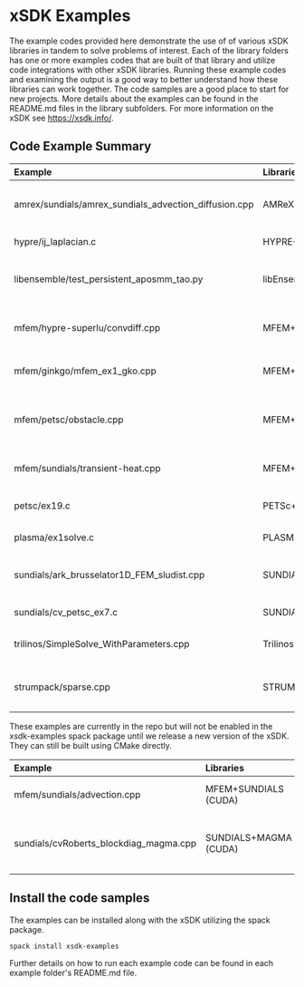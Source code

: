 # xSDK Examples

The example codes provided here demonstrate the use of of various xSDK libraries in tandem to solve problems of 
interest.  Each of the library folders has one or more examples codes that are built of that library 
and utilize code integrations with other xSDK libraries.  Running these example codes and
examining the output is a good way to better understand how these libraries can work together. The
code samples are a good place to start for new projects.  More details about the examples can be found 
in the README.md files in the library subfolders.  For more information on the xSDK see <https://xsdk.info/>.

## Code Example Summary

| Example                                               | Libraries                | Description                                       |
|:------------------------------------------------------|:-------------------------|:--------------------------------------------------|
| amrex/sundials/amrex_sundials_advection_diffusion.cpp | AMReX+SUNDIALS           | 2D Advection-diffusion problem                    |
| hypre/ij_laplacian.c                                  | HYPRE+SuperLU_Dist       | 2D Laplacian problem                              |
| libensemble/test_persistent_aposmm_tao.py             | libEnsemble+PETSc        | 2D constrained optimization problem               |
| mfem/hypre-superlu/convdiff.cpp                       | MFEM+HYPRE+SuperLU_Dist  | 2D steady state convective diffusion              |
| mfem/ginkgo/mfem_ex1_gko.cpp                          | MFEM+Ginkgo              | 2D Poisson problem with Ginko solver              |
| mfem/petsc/obstacle.cpp                               | MFEM+PETSc               | Membrane obstacle problem (min energy functional) |
| mfem/sundials/transient-heat.cpp                      | MFEM+SUNDIALS            | 2D Transient nonlinear heat conduction            |
| petsc/ex19.c                                          | PETSc+HYPRE+SuperLU_Dist | 2D nonlinear driven cavity problem                |
| plasma/ex1solve.c                                     | PLASMA+SLATE+BLASPP      | Linear system direct solution                     |
| sundials/ark_brusselator1D_FEM_sludist.cpp            | SUNDIALS+SuperLU_Dist    | Chemical kinetics brusselator problem             |
| sundials/cv_petsc_ex7.c                               | SUNDIALS+PETSc           | 2D nonlinear PDE solution                         |
| trilinos/SimpleSolve_WithParameters.cpp               | Trilinos+SuperLU_Dist    | Small linear system direct solution               |
| strumpack/sparse.cpp                                  | STRUMPACK+ButterflyPACK  | 3D Poisson problem with STRUMPACK preconditioner  |

These examples are currently in the repo but will not be enabled in the xsdk-examples spack package until we release a new version of the xSDK.
They can still be built using CMake directly.

|   Example                                  | Libraries                   | Description                                       |
|:-------------------------------------------|:----------------------------|:--------------------------------------------------|
|  mfem/sundials/advection.cpp               | MFEM+SUNDIALS (CUDA)        | 2D Time-dependent advection                       |
|  sundials/cvRoberts_blockdiag_magma.cpp    | SUNDIALS+MAGMA (CUDA)       | Solves a group of chemical kinetics ODEs          |

## Install the code samples

The examples can be installed along with the xSDK utilizing the spack package.
```
spack install xsdk-examples
```

Further details on how to run each example code can be found in each example folder's README.md file.
